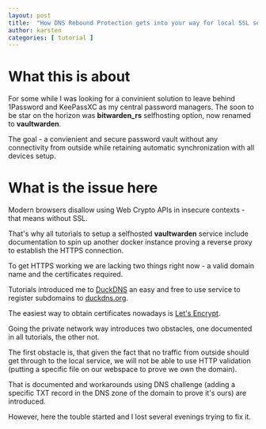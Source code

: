 ```yaml
---
layout: post
title:  "How DNS Rebound Protection gets into your way for local SSL secured services"
author: karsten
categories: [ tutorial ]
---
```

# What this is about
For some while I was looking for a convinient solution to leave behind 1Password and KeePassXC as my central password managers.
The soon to be star on the horizon was **bitwarden_rs** selfhosting option, now renamed to **vaultwarden**.

The goal - a convienient and secure password vault without any connectivity from outside while retaining automatic synchronization with all devices setup.

# What is the issue here
Modern browsers disallow using Web Crypto APIs in insecure contexts - that means without SSL.

That's why all tutorials to setup a selfhosted **vaultwarden** service include documentation to spin up another docker instance proving a reverse proxy to establish the HTTPS connection.

To get HTTPS working we are lacking two things right now - a valid domain name and the certificates required.

Tutorials introduced me to [DuckDNS](https://www.duckdns.org/domains) an easy and free to use service to register subdomains to [duckdns.org](https://www.duckdns.org/domains).

The easiest way to obtain certificates nowadays is [Let's Encrypt](https://letsencrypt.org/).

Going the private network way introduces two obstacles, one documented in all tutorials, the other not.

The first obstacle is, that given the fact that no traffic from outside should get through to the local service, we will not be able to use HTTP validation (putting a specific file on our webspace to prove we own the domain).

That is documented and workarounds using DNS challenge (adding a specific TXT record in the DNS zone of the domain to prove it's ours) are introduced.

However, here the touble started and I lost several evenings trying to fix it.
